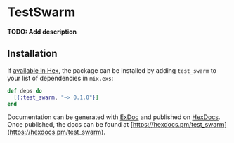 # TestSwarm

**TODO: Add description**

## Installation

If [available in Hex](https://hex.pm/docs/publish), the package can be installed
by adding `test_swarm` to your list of dependencies in `mix.exs`:

```elixir
def deps do
  [{:test_swarm, "~> 0.1.0"}]
end
```

Documentation can be generated with [ExDoc](https://github.com/elixir-lang/ex_doc)
and published on [HexDocs](https://hexdocs.pm). Once published, the docs can
be found at [https://hexdocs.pm/test_swarm](https://hexdocs.pm/test_swarm).

